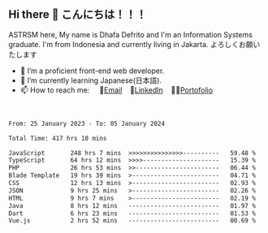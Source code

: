 ## Hi there 👋 こんにちは！！！
ASTRSM here, My name is Dhafa Defrito and I'm an Information Systems graduate. I'm from Indonesia and currently living in Jakarta. よろしくお願いたします

- 🔭 I’m a proficient front-end web developer.
- 🌱 I’m currently learning Japanese(日本語).
- 📫 How to reach me: &nbsp;&nbsp;&nbsp;&nbsp;📧[Email](ddefrito@gmail.com)&nbsp;&nbsp;&nbsp;&nbsp;💼[LinkedIn](https://www.linkedin.com/in/dhafa-defrita-rama-yudistira-9357a9229/)&nbsp;&nbsp;&nbsp;&nbsp;👨‍🎨[Portofolio](https://ddefrito.vercel.app/)
<br>
<!-- <p align="left">
<a href="https://github.com/ASTRSM">
  <img height="180em" src="https://github-readme-stats-eight-theta.vercel.app/api?username=ASTRSM&show_icons=true&theme=dracula&include_all_commits=true&count_private=true"/>
  <img height="180em" src="https://github-readme-stats-eight-theta.vercel.app/api/top-langs/?username=ASTRSM&layout=compact&langs_count=8&theme=dracula"/>
</a>
</p> -->

<!--START_SECTION:waka-->

```txt
From: 25 January 2023 - To: 05 January 2024

Total Time: 417 hrs 10 mins

JavaScript       248 hrs 7 mins  >>>>>>>>>>>>>>>----------   59.48 %
TypeScript       64 hrs 12 mins  >>>>---------------------   15.39 %
PHP              26 hrs 53 mins  >>-----------------------   06.44 %
Blade Template   19 hrs 39 mins  >------------------------   04.71 %
CSS              12 hrs 13 mins  >------------------------   02.93 %
JSON             9 hrs 25 mins   >------------------------   02.26 %
HTML             9 hrs 7 mins    >------------------------   02.19 %
Java             8 hrs 12 mins   -------------------------   01.97 %
Dart             6 hrs 23 mins   -------------------------   01.53 %
Vue.js           2 hrs 52 mins   -------------------------   00.69 %
```

<!--END_SECTION:waka-->
